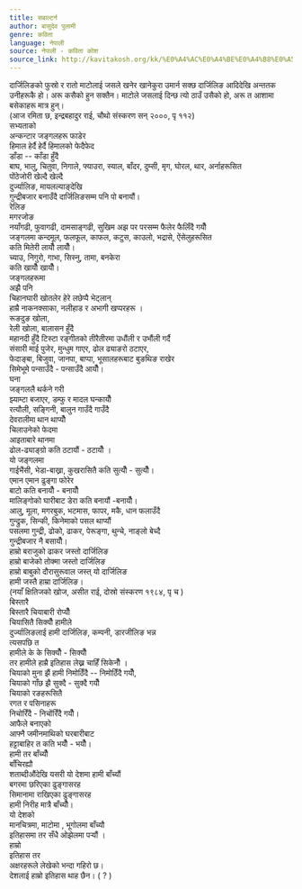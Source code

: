 ```yaml
---
title: सबाल्टर्न
author: बासुदेव पुलामी
genre: कविता
language: नेपाली
source: नेपाली - कविता कोश
source_link: http://kavitakosh.org/kk/%E0%A4%AC%E0%A4%BE%E0%A4%B8%E0%A5%81%E0%A4%A6%E0%A5%87%E0%A4%B5_%E0%A4%AA%E0%A5%81%E0%A4%B2%E0%A4%BE%E0%A4%AE%E0%A5%80
---
```


दार्जिलिङको फुस्रो र रातो माटोलाई जसले खनेर खानेकुरा उमार्न सक्छ दार्जिलिङ आदिदेखि अन्ततक उनीहरूकै हो। अरू कसैको हुन सक्तैन। माटोले जसलाई दिन्छ त्यो ठाउँ उसैको हो, अरू त आशामा बसेकाहरू मात्र हुन्।  
(आज रमिता छ, इन्द्रबहादुर राई, चौथो संस्करण सन् २०००, पृ ११२)  
सभ्यताको  
अन्कन्टार जङ्गलहरू फाडेर  
हिमाल हेर्दै हेर्दै हिमालको फेदैफेद  
डाँडा -- काँडा हुँदै  
बाघ, भालु, चितुवा, निगाले, फ्याउरा, स्याल, बाँदर, दुम्सी, मृग, घोरल, थार, अर्नाहरूसित  
पोंठेजोरी खेल्दै खेल्दै  
दुर्ज्यालिङ, मायलल्याङ्देखि  
गुन्द्रीबजार बनाउँदै दार्जिलिङसम्म पनि पो बनायौं।  
रेलिङ  
मगरजोङ  
नयाँगढी, फुवागढी, दामसाङ्गढी, सुखिम अझ पर परसम्म फैलेर फैलिँदै गयौँ  
जङ्गलमा कन्दमूल, फलफूल, काफल, कटुस, काउलो, भद्रासे, ऐंसेलुहरूसित  
कति मितेरी लायौँ लायौँ।  
च्याउ, निगुरो, गाभा, सिस्नु, तामा, बनकेरा  
कति खायौँ खायौँ।  
जङ्गलहरूमा  
अझै पनि  
चिहानघारी खोतलेर हेरे लछेप्पै भेट्लान्  
हाम्रै नाकनक्साका, नलीहाड र अभागी खप्परहरू ।  
रूङदुङ खोला,  
रेली खोला, बालासन हुँदै  
महानदी हुँदै टिस्टा रङ्गीतको तीरैतीरमा उधौंली र उभौंली गर्दै  
संसारी माई पुजेर, मुन्धुम गाएर, ढोल ढ्याङरो ठटाएर,  
फेदाङ्बा, बिजुवा, जानपा, बाप्पा, भूसालहरूबाट बुङथिङ राखेर  
सिमेभूमे पन्साउँदै - पन्साउँदै आयौँ।  
घना  
जङ्गललै थर्कने गरी  
झ्याम्टा बजाएर, डम्फु र मादल घन्कायौँ  
रत्यौली, सङ्गिनी, बालुन गाउँदै गाउँदै  
देवरालीमा थान थाप्यौँ  
चिलाउनेको फेदमा  
आइताबारे थानमा  
ढोल-ढ्याङ्ग्रो कति ठटायौं - ठटायौँ ।  
यो जङ्गलमा  
गाईभैंसी, भेडा-बाख्रा, कुखरासितै कति सुत्यौँ - सुत्यौँ।  
एमान एमान ढुङ्गा फोरेर  
बाटो कति बनायौँ - बनायौँ  
मालिङ्गोको घारीबाट डेरा कति बनायौं -बनायौँ।  
आलु, मूला, मगरबुक, भटमास, फापर, मकै, धान फलाउँदै  
गुन्द्रुक, सिन्की, किनेमाको पसल थाप्यौं  
पसलमा गुन्द्री, ढोको, ढाकर, पेरूङ्गा, थुन्चे, नाङ्लो बेच्दै  
गुन्द्रीबजार नै बसायौँ।  
हाम्रो बराजुको ढाकर जस्तो दार्जिलिङ  
हाम्रो बाजेको तोक्मा जस्तो दार्जिलिङ  
हाम्रो बाबुको दौरासुरूवाल जस्त् यो दार्जिलिङ  
हामी जस्तै हाम्रा दार्जिलिङ।  
(नयाँ क्षितिजको खोज, असीत राई, दोस्रो संस्करण १९८४, पृ च )  
बिस्तारै  
बिस्तारै चियाबारी रोप्यौँ  
चियासितै सिक्यौँ हामीले  
दुर्ज्यालिङलाई हामी दार्जिलिङ, कम्पनी, डारजीलिङ भन्न  
त्यसपछि त  
हामीले के के सिक्यौँ - सिक्यौँ  
तर हामीले हाम्रै इतिहास लेख्न चाहिँ सिकेनौँ ।  
चियाको मुना झैं हामी निमोठिँदै -- निमोठिँदै गयौँ,  
चियाको गाँछ झै सुक्दै - सुक्दै गयौँ  
चियाको रङहरूसितै  
रगत र पसिनाहरू  
निचोरिँदै - निचोंरिँदै गयौँ।  
आफैले बनाएको  
आफ्नै जमीनमाथिको घरबारीबाट  
हट्टाबाहिर त कति भयौँ - भयौँ।  
हामी तर बाँच्यौँ  
बाँचिरह्यौ  
शताब्दीऔंदेखि यसरी यो देशमा हामी बाँच्यौं  
बगरमा छरिएका ढुङ्गासरह  
सिमानामा राखिएका ढुङ्गासरह  
हामी निरीह मात्रै बाँच्यौँ।  
यो देशको  
मानचित्रमा, माटोमा , भूगोलमा बाँच्यौ  
इतिहासमा तर सँधै ओझेलमा पऱ्यौं ।  
हाम्रो  
इतिहास तर  
अक्षरहरूले लेखेको भन्दा गहिरो छ।  
देशलाई हाम्रो इतिहास थाह छैन। ( ? )

